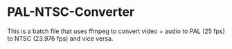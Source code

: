 # PAL-NTSC-Converter

This is a batch file that uses ffmpeg to convert video + audio to PAL (25 fps) to NTSC (23.976 fps) and vice versa.
